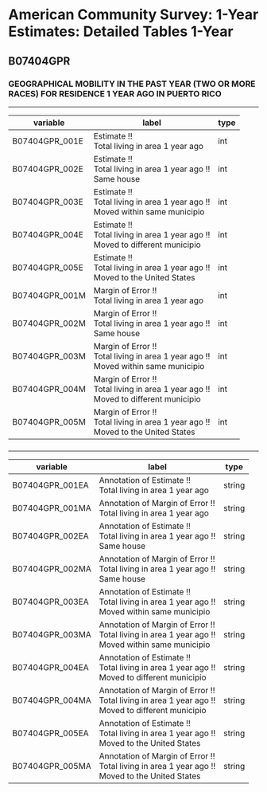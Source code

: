 # American Community Survey: 1-Year Estimates: Detailed Tables 1-Year

## B07404GPR

### GEOGRAPHICAL MOBILITY IN THE PAST YEAR (TWO OR MORE RACES) FOR RESIDENCE 1 YEAR AGO IN PUERTO RICO

___

| variable | label | type |
| ----- | ----- | ----- |
| B07404GPR_001E | Estimate !!<br>Total living in area 1 year ago | int |
| B07404GPR_002E | Estimate !!<br>Total living in area 1 year ago !!<br>Same house | int |
| B07404GPR_003E | Estimate !!<br>Total living in area 1 year ago !!<br>Moved within same municipio | int |
| B07404GPR_004E | Estimate !!<br>Total living in area 1 year ago !!<br>Moved to different municipio | int |
| B07404GPR_005E | Estimate !!<br>Total living in area 1 year ago !!<br>Moved to the United States | int |
| B07404GPR_001M | Margin of Error !!<br>Total living in area 1 year ago | int |
| B07404GPR_002M | Margin of Error !!<br>Total living in area 1 year ago !!<br>Same house | int |
| B07404GPR_003M | Margin of Error !!<br>Total living in area 1 year ago !!<br>Moved within same municipio | int |
| B07404GPR_004M | Margin of Error !!<br>Total living in area 1 year ago !!<br>Moved to different municipio | int |
| B07404GPR_005M | Margin of Error !!<br>Total living in area 1 year ago !!<br>Moved to the United States | int |
### 

___

| variable | label | type |
| ----- | ----- | ----- |
| B07404GPR_001EA | Annotation of Estimate !!<br>Total living in area 1 year ago | string |
| B07404GPR_001MA | Annotation of Margin of Error !!<br>Total living in area 1 year ago | string |
| B07404GPR_002EA | Annotation of Estimate !!<br>Total living in area 1 year ago !!<br>Same house | string |
| B07404GPR_002MA | Annotation of Margin of Error !!<br>Total living in area 1 year ago !!<br>Same house | string |
| B07404GPR_003EA | Annotation of Estimate !!<br>Total living in area 1 year ago !!<br>Moved within same municipio | string |
| B07404GPR_003MA | Annotation of Margin of Error !!<br>Total living in area 1 year ago !!<br>Moved within same municipio | string |
| B07404GPR_004EA | Annotation of Estimate !!<br>Total living in area 1 year ago !!<br>Moved to different municipio | string |
| B07404GPR_004MA | Annotation of Margin of Error !!<br>Total living in area 1 year ago !!<br>Moved to different municipio | string |
| B07404GPR_005EA | Annotation of Estimate !!<br>Total living in area 1 year ago !!<br>Moved to the United States | string |
| B07404GPR_005MA | Annotation of Margin of Error !!<br>Total living in area 1 year ago !!<br>Moved to the United States | string |


